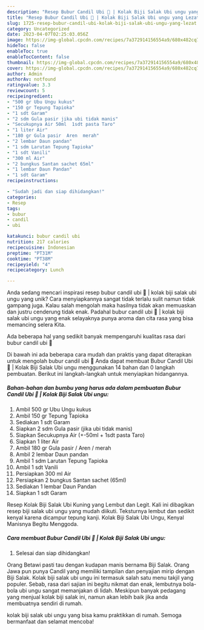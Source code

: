 ```yaml
---
description: "Resep Bubur Candil Ubi 🥣 | Kolak Biji Salak Ubi ungu yang Lezat"
title: "Resep Bubur Candil Ubi 🥣 | Kolak Biji Salak Ubi ungu yang Lezat"
slug: 1725-resep-bubur-candil-ubi-kolak-biji-salak-ubi-ungu-yang-lezat
category: Uncategorized
date: 2023-04-07T02:25:03.056Z
image: https://img-global.cpcdn.com/recipes/7a372914156554a9/680x482cq70/bubur-candil-ubi-kolak-biji-salak-ubi-ungu-foto-resep-utama.jpg
hideToc: false
enableToc: true
enableTocContent: false
thumbnail: https://img-global.cpcdn.com/recipes/7a372914156554a9/680x482cq70/bubur-candil-ubi-kolak-biji-salak-ubi-ungu-foto-resep-utama.jpg
cover: https://img-global.cpcdn.com/recipes/7a372914156554a9/680x482cq70/bubur-candil-ubi-kolak-biji-salak-ubi-ungu-foto-resep-utama.jpg
author: Admin
authorAv: notfound
ratingvalue: 3.3
reviewcount: 5
recipeingredient:
- "500 gr Ubu Ungu kukus"
- "150 gr Tepung Tapioka"
- "1 sdt Garam"
- "2 sdm Gula pasir jika ubi tidak manis"
- "Secukupnya Air 50ml  1sdt pasta Taro"
- "1 liter Air"
- "180 gr Gula pasir  Aren  merah"
- "2 lembar Daun pandan"
- "1 sdm Larutan Tepung Tapioka"
- "1 sdt Vanili"
- "300 ml Air"
- "2 bungkus Santan sachet 65ml"
- "1 lembar Daun Pandan"
- "1 sdt Garam"
recipeinstructions:

- "Sudah jadi dan siap dihidangkan!"
categories:
- Resep
tags:
- bubur
- candil
- ubi

katakunci: bubur candil ubi 
nutrition: 217 calories
recipecuisine: Indonesian
preptime: "PT31M"
cooktime: "PT38M"
recipeyield: "4"
recipecategory: Lunch

---
```





Anda sedang mencari inspirasi resep bubur candil ubi 🥣 | kolak biji salak ubi ungu yang unik? Cara menyiapkannya sangat tidak terlalu sulit namun tidak gampang juga. Kalau salah mengolah maka hasilnya tidak akan memuaskan dan justru cenderung tidak enak. Padahal bubur candil ubi 🥣 | kolak biji salak ubi ungu yang enak selayaknya punya aroma dan cita rasa yang bisa memancing selera Kita.





Ada beberapa hal yang sedikit banyak mempengaruhi kualitas rasa dari bubur candil ubi 🥣 





Di bawah ini ada beberapa cara mudah dan praktis yang dapat diterapkan untuk mengolah bubur candil ubi 🥣  Anda dapat membuat Bubur Candil Ubi 🥣 | Kolak Biji Salak Ubi ungu menggunakan 14 bahan dan 0 langkah pembuatan. Berikut ini langkah-langkah untuk menyiapkan hidangannya.

<!--inarticleads1-->

##### Bahan-bahan dan bumbu yang harus ada dalam pembuatan Bubur Candil Ubi 🥣 | Kolak Biji Salak Ubi ungu:

1. Ambil 500 gr Ubu Ungu kukus
1. Ambil 150 gr Tepung Tapioka
1. Sediakan 1 sdt Garam
1. Siapkan 2 sdm Gula pasir (jika ubi tidak manis)
1. Siapkan Secukupnya Air (+-50ml + 1sdt pasta Taro)
1. Siapkan 1 liter Air
1. Ambil 180 gr Gula pasir / Aren / merah
1. Ambil 2 lembar Daun pandan
1. Ambil 1 sdm Larutan Tepung Tapioka
1. Ambil 1 sdt Vanili
1. Persiapkan 300 ml Air
1. Persiapkan 2 bungkus Santan sachet (65ml)
1. Sediakan 1 lembar Daun Pandan
1. Siapkan 1 sdt Garam


Resep Kolak Biji Salak Ubi Kuning yang Lembut dan Legit. Kali ini dibagikan resep biji salak ubi ungu yang mudah diikuti. Teksturnya lembut dan sedikit kenyal karena dicampur tepung kanji. Kolak Biji Salak Ubi Ungu, Kenyal Manisnya Begitu Menggoda. 

<!--inarticleads2-->

##### Cara membuat Bubur Candil Ubi 🥣 | Kolak Biji Salak Ubi ungu:


1. Selesai dan siap dihidangkan!

Orang Betawi pasti tau dengan kudapan manis bernama Biji Salak. Orang Jawa pun punya Candil yang memiliki tampilan dan penyajian mirip dengan Biji Salak. Kolak biji salak ubi ungu ini termasuk salah satu menu takjil yang populer. Sebab, rasa dari sajian ini begitu nikmat dan enak, lembutnya bola-bola ubi ungu sangat memanjakan di lidah. Meskipun banyak pedagang yang menjual kolak biji salak ini, namun akan lebih baik jika anda membuatnya sendiri di rumah. 

 kolak biji salak ubi ungu yang bisa kamu praktikkan di rumah. Semoga bermanfaat dan selamat mencoba!
